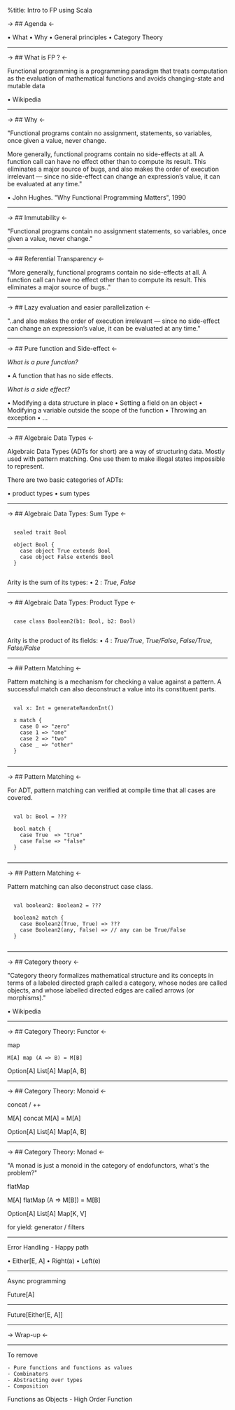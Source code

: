 %title: Intro to FP using Scala

-> ## Agenda <-

• What
• Why
• General principles
• Category Theory

---

-> ## What is FP ? <-

Functional programming is a programming paradigm that treats
computation as the evaluation of mathematical functions and
avoids changing-state and mutable data

• Wikipedia

---

-> ## Why <-

"Functional programs contain no assignment, statements, so
variables, once given a value, never change. 

More generally, functional programs contain no side-effects
at all. A function call can have no effect other than to
compute its result. This eliminates a major source of bugs,
and also makes the order of execution irrelevant — since no
side-effect can change an expression’s value, it can be
evaluated at any time." 

• John Hughes. "Why Functional Programming Matters", 1990

---

-> ## Immutability <-

"Functional programs contain no assignment statements,
so variables, once given a value, never change."


---
-> ## Referential Transparency <-

"More generally, functional programs contain no side-effects
at all. A function call can have no effect other than to
compute its result. This eliminates a major source of
bugs.."

---

-> ## Lazy evaluation and easier parallelization <- 

"..and also makes the order of execution irrelevant — since
no side-effect can change an expression’s value, it can be
evaluated at any time."

---

-> ## Pure function and Side-effect <- 

*What is a pure function?*

 • A function that has no side effects.

*What is a side effect?*

 • Modifying a data structure in place
 • Setting a field on an object 
 • Modifying a variable outside the scope of the function
 • Throwing an exception
 • ... 

---

-> ## Algebraic Data Types <-

Algebraic Data Types (ADTs for short) are a way of
structuring data. Mostly used with pattern matching. One use
them to make illegal states impossible to represent.

There are two basic categories of ADTs:

 • product types
 • sum types

---

-> ## Algebraic Data Types: Sum Type <-

```
   
  sealed trait Bool
   
  object Bool {
    case object True extends Bool
    case object False extends Bool
  }
   
```

Arity is the sum of its types: 
 • 2 : *True*, *False*

---

-> ## Algebraic Data Types: Product Type <-

```
   
  case class Boolean2(b1: Bool, b2: Bool)
   
```

Arity is the product of its fields: 
 • 4 : *True/True*, *True/False*, *False/True*, *False/False*

---

-> ## Pattern Matching <-

Pattern matching is a mechanism for checking a value against
a pattern. A successful match can also deconstruct a value
into its constituent parts.

```
   
  val x: Int = generateRandonInt()
  
  x match {
    case 0 => "zero"
    case 1 => "one"
    case 2 => "two"
    case _ => "other"
  }
   
```

---

-> ## Pattern Matching <-

For ADT, pattern matching can verified at compile time that
all cases are covered. 

```
   
  val b: Bool = ???
  
  bool match {
    case True  => "true"
    case False => "false"
  }
   
```

---

-> ## Pattern Matching <-

Pattern matching can also deconstruct case class.

```
   
  val boolean2: Boolean2 = ???
  
  boolean2 match {
    case Boolean2(True, True) => ???
    case Boolean2(any, False) => // any can be True/False
  }
   
```

---

-> ## Category theory <-

"Category theory formalizes mathematical structure and its
concepts in terms of a labeled directed graph called a
category, whose nodes are called objects, and whose labelled
directed edges are called arrows (or morphisms)."

• Wikipedia

---

-> ## Category Theory: Functor <-

map

`M[A] map (A => B) = M[B]`

Option[A]
List[A]
Map[A, B]

---

-> ## Category Theory: Monoid <- 

concat / ++

M[A] concat M[A] = M[A]

Option[A]
List[A]
Map[A, B]

---

-> ## Category Theory: Monad <-

"A monad is just a monoid in the category of endofunctors,
what's the  problem?"

flatMap

M[A] flatMap (A => M[B]) = M[B]

Option[A]
List[A]
Map[K, V]

for yield: generator / filters

---

Error Handling - Happy path

• Either[E, A]
• Right(a)
• Left(e)

---

Async programming

Future[A]

---

Future[Either[E, A]]

---

-> Wrap-up <-

---

To remove

    - Pure functions and functions as values
    - Combinators
    - Abstracting over types
    - Composition

Functions as Objects - High Order Function
